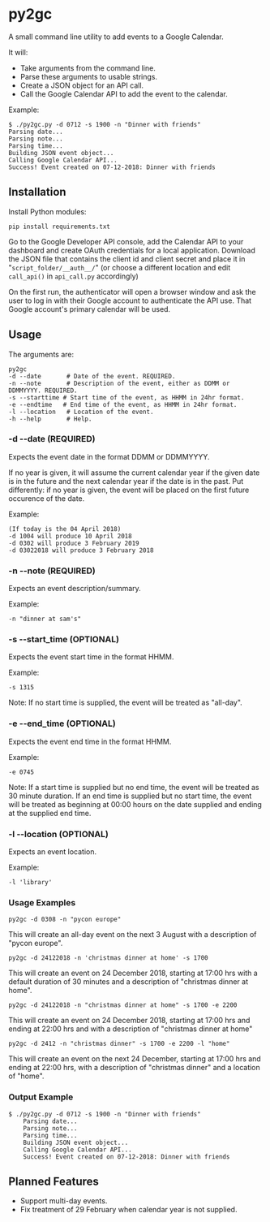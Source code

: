 # py2gc
A small command line utility to add events to a Google Calendar.

It will:

* Take arguments from the command line.
* Parse these arguments to usable strings.
* Create a JSON object for an API call.
* Call the Google Calendar API to add the event to the calendar.

Example:

    $ ./py2gc.py -d 0712 -s 1900 -n "Dinner with friends"
    Parsing date...
    Parsing note...
    Parsing time...
    Building JSON event object...
    Calling Google Calendar API...
    Success! Event created on 07-12-2018: Dinner with friends

## Installation

Install Python modules:

    pip install requirements.txt

Go to the Google Developer API console, add the Calendar API to your dashboard and create OAuth credentials for a local application. Download the JSON file that contains the client id and client secret and place it in "`script_folder/__auth__/`" (or choose a different location and edit `call_api()` in `api_call.py` accordingly)

On the first run, the authenticator will open a browser window and ask the user to log in with their Google account to authenticate the API use. That Google account's primary calendar will be used.

## Usage

The arguments are:

    py2gc
    -d --date       # Date of the event. REQUIRED.
    -n --note       # Description of the event, either as DDMM or DDMMYYYY. REQUIRED.
    -s --starttime # Start time of the event, as HHMM in 24hr format.
    -e --endtime   # End time of the event, as HHMM in 24hr format.
    -l --location   # Location of the event.
    -h --help       # Help.

### -d --date (REQUIRED)

Expects the event date in the format DDMM or DDMMYYYY. 

If no year is given, it will assume the current calendar year if the given date is in the future and the next calendar year if the date is in the past. Put differently: if no year is given, the event will be placed on the first future occurence of the date.

Example:

    (If today is the 04 April 2018)
    -d 1004 will produce 10 April 2018
    -d 0302 will produce 3 February 2019
    -d 03022018 will produce 3 February 2018

### -n --note (REQUIRED)

Expects an event description/summary.

Example:

    -n "dinner at sam's"

### -s --start_time (OPTIONAL)

Expects the event start time in the format HHMM.

Example:

    -s 1315

Note: If no start time is supplied, the event will be treated as "all-day".

### -e --end_time (OPTIONAL)

Expects the event end time in the format HHMM.

Example:

    -e 0745

Note: If a start time is supplied but no end time, the event will be treated as 30 minute duration. If an end time is supplied but no start time, the event will be treated as beginning at 00:00 hours on the date supplied and ending at the supplied end time.

### -l --location (OPTIONAL)

Expects an event location.

Example:

    -l 'library'

### Usage Examples

    py2gc -d 0308 -n "pycon europe"

This will create an all-day event on the next 3 August with a description of "pycon europe".

    py2gc -d 24122018 -n 'christmas dinner at home' -s 1700

This will create an event on 24 December 2018, starting at 17:00 hrs with a default duration of 30 minutes and a description of "christmas dinner at home".

    py2gc -d 24122018 -n "christmas dinner at home" -s 1700 -e 2200

This will create an event on 24 December 2018, starting at 17:00 hrs and ending at 22:00 hrs and with a description of "christmas dinner at home"

    py2gc -d 2412 -n "christmas dinner" -s 1700 -e 2200 -l "home"

This will create an event on the next 24 December, starting at 17:00 hrs and ending at 22:00 hrs, with a description of "christmas dinner" and a location of "home".

### Output Example

    $ ./py2gc.py -d 0712 -s 1900 -n "Dinner with friends"
        Parsing date...
        Parsing note...
        Parsing time...
        Building JSON event object...
        Calling Google Calendar API...
        Success! Event created on 07-12-2018: Dinner with friends

## Planned Features

* Support multi-day events.
* Fix treatment of 29 February when calendar year is not supplied.